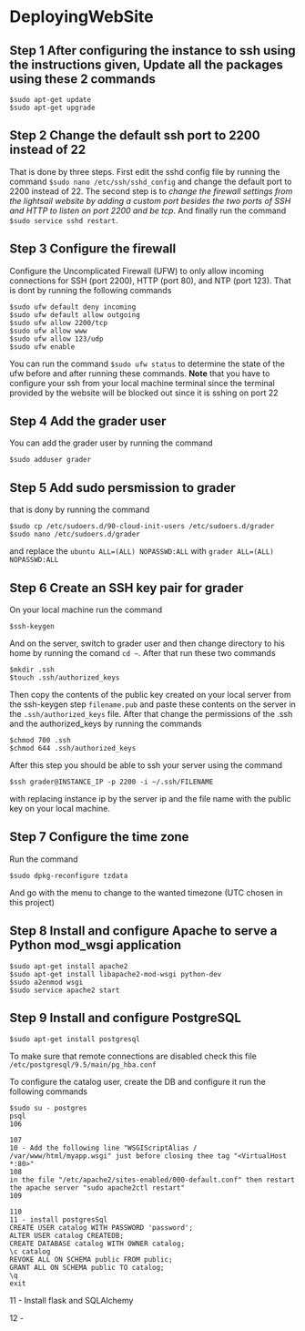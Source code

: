 # DeployingWebSite

## Step 1 After configuring the instance to ssh using the instructions given, Update all the packages using these 2 commands 

```ssh
$sudo apt-get update
$sudo apt-get upgrade
````

## Step 2 Change the default ssh port to 2200 instead of 22
That is done by three steps. First edit the sshd config file by running the command `$sudo nano /etc/ssh/sshd_config` and change the default port to 2200 instead of 22. The second step is to *change the firewall settings from the lightsail website by adding a custom port besides the two ports of SSH and HTTP to listen on port 2200 and be tcp*. And finally run the command `$sudo service sshd restart`.

## Step 3 Configure the firewall
Configure the Uncomplicated Firewall (UFW) to only allow incoming connections for SSH (port 2200), HTTP (port 80), and NTP (port 123). That is dont by running the following commands

```ssh
$sudo ufw default deny incoming  
$sudo ufw default allow outgoing
$sudo ufw allow 2200/tcp
$sudo ufw allow www
$sudo ufw allow 123/udp 
$sudo ufw enable
```

You can run the command `$sudo ufw status` to determine the state of the ufw before and after running these commands. **Note** that you have to configure your ssh from your local machine terminal since the terminal provided by the website will be blocked out since it is sshing on port 22

## Step 4 Add the grader user
You can add the grader user by running the command 

```ssh
$sudo adduser grader
```

## Step 5 Add sudo persmission to grader
that is dony by running the command 

```ssh
$sudo cp /etc/sudoers.d/90-cloud-init-users /etc/sudoers.d/grader
$sudo nano /etc/sudoers.d/grader
```
and replace the `ubuntu ALL=(ALL) NOPASSWD:ALL` with `grader ALL=(ALL) NOPASSWD:ALL`

## Step 6 Create an SSH key pair for grader 
On your local machine run the command 

```ssh
$ssh-keygen
```
And on the server, switch to grader user and then change directory to his home by running the comand `cd ~`.
After that run these two commands
```ssh
$mkdir .ssh
$touch .ssh/authorized_keys
```
Then copy the contents of the public key created on your local server from the ssh-keygen step `filename.pub` and paste these contents on the server in the `.ssh/authorized_keys` file.
After that change the permissions of the .ssh and the authorized_keys by running the commands
```ssh
$chmod 700 .ssh
$chmod 644 .ssh/authorized_keys
```
After this step you should be able to ssh your server using the command 
```ssh
$ssh grader@INSTANCE_IP -p 2200 -i ~/.ssh/FILENAME
```
with replacing instance ip by the server ip and the file name with the public key on your local machine.

## Step 7 Configure the time zone

Run the command 

```ssh
$sudo dpkg-reconfigure tzdata
```
And go with the menu to change to the wanted timezone (UTC chosen in this project)

## Step 8 Install and configure Apache to serve a Python mod_wsgi application

```ssh
$sudo apt-get install apache2 
$sudo apt-get install libapache2-mod-wsgi python-dev
$sudo a2enmod wsgi
$sudo service apache2 start
```

## Step 9 Install and configure PostgreSQL
```ssh
$sudo apt-get install postgresql
```
To make sure that remote connections are disabled check this file `/etc/postgresql/9.5/main/pg_hba.conf`

To configure the catalog user, create the DB and configure it run the following commands

```ssh
$sudo su - postgres
psql​
106
​
107
10 - Add the following line "WSGIScriptAlias / /var/www/html/myapp.wsgi" just before closing thee tag "<VirtualHost *:80>"
108
in the file "/etc/apache2/sites-enabled/000-default.conf" then restart the apache server "sudo apache2ctl restart"
109
​
110
11 - install postgresSql
CREATE USER catalog WITH PASSWORD 'password';
ALTER USER catalog CREATEDB;
CREATE DATABASE catalog WITH OWNER catalog;
\c catalog
REVOKE ALL ON SCHEMA public FROM public;
GRANT ALL ON SCHEMA public TO catalog;
\q
exit
```


11 - Install flask and SQLAlchemy

12 - 
